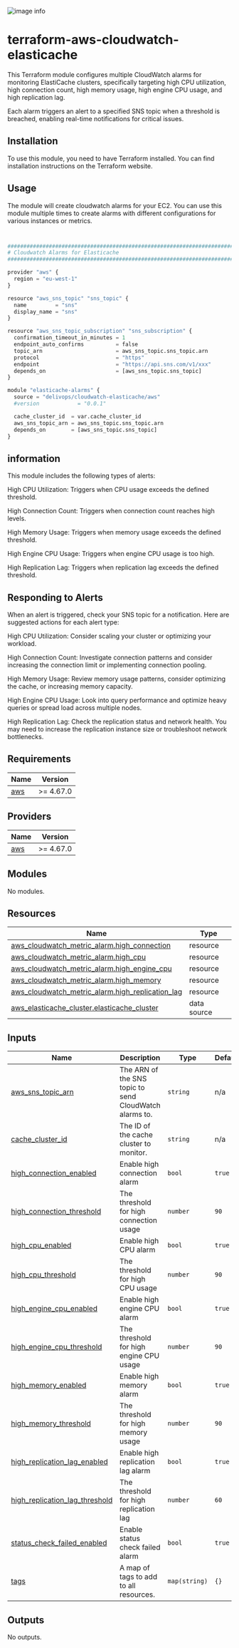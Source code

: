 ![image info](logo.jpeg)

# terraform-aws-cloudwatch-elasticache

This Terraform module configures multiple CloudWatch alarms for monitoring ElastiCache clusters, specifically targeting high CPU utilization, high connection count, high memory usage, high engine CPU usage, and high replication lag.

Each alarm triggers an alert to a specified SNS topic when a threshold is breached, enabling real-time notifications for critical issues.

## Installation

To use this module, you need to have Terraform installed. You can find installation instructions on the Terraform website.

## Usage

The module will create cloudwatch alarms for your EC2. You can use this module multiple times to create alarms with different configurations for various instances or metrics.

```python


################################################################################
# Cloudwatch Alarms for Elasticache
################################################################################

provider "aws" {
  region = "eu-west-1"
}

resource "aws_sns_topic" "sns_topic" {
  name         = "sns"
  display_name = "sns"
}

resource "aws_sns_topic_subscription" "sns_subscription" {
  confirmation_timeout_in_minutes = 1
  endpoint_auto_confirms          = false
  topic_arn                       = aws_sns_topic.sns_topic.arn
  protocol                        = "https"
  endpoint                        = "https://api.sns.com/v1/xxx"
  depends_on                      = [aws_sns_topic.sns_topic]
}

module "elasticache-alarms" {
  source = "delivops/cloudwatch-elasticache/aws"
  #version            = "0.0.1"

  cache_cluster_id  = var.cache_cluster_id
  aws_sns_topic_arn = aws_sns_topic.sns_topic.arn
  depends_on        = [aws_sns_topic.sns_topic]
}


```

## information

This module includes the following types of alerts:

High CPU Utilization: Triggers when CPU usage exceeds the defined threshold.

High Connection Count: Triggers when connection count reaches high levels.

High Memory Usage: Triggers when memory usage exceeds the defined threshold.

High Engine CPU Usage: Triggers when engine CPU usage is too high.

High Replication Lag: Triggers when replication lag exceeds the defined threshold.

## Responding to Alerts

When an alert is triggered, check your SNS topic for a notification. Here are suggested actions for each alert type:

High CPU Utilization: Consider scaling your cluster or optimizing your workload.

High Connection Count: Investigate connection patterns and consider increasing the connection limit or implementing connection pooling.

High Memory Usage: Review memory usage patterns, consider optimizing the cache, or increasing memory capacity.

High Engine CPU Usage: Look into query performance and optimize heavy queries or spread load across multiple nodes.

High Replication Lag: Check the replication status and network health. You may need to increase the replication instance size or troubleshoot network bottlenecks.

<!-- BEGIN_TF_DOCS -->
## Requirements

| Name | Version |
|------|---------|
| <a name="requirement_aws"></a> [aws](#requirement\_aws) | >= 4.67.0 |

## Providers

| Name | Version |
|------|---------|
| <a name="provider_aws"></a> [aws](#provider\_aws) | >= 4.67.0 |

## Modules

No modules.

## Resources

| Name | Type |
|------|------|
| [aws_cloudwatch_metric_alarm.high_connection](https://registry.terraform.io/providers/hashicorp/aws/latest/docs/resources/cloudwatch_metric_alarm) | resource |
| [aws_cloudwatch_metric_alarm.high_cpu](https://registry.terraform.io/providers/hashicorp/aws/latest/docs/resources/cloudwatch_metric_alarm) | resource |
| [aws_cloudwatch_metric_alarm.high_engine_cpu](https://registry.terraform.io/providers/hashicorp/aws/latest/docs/resources/cloudwatch_metric_alarm) | resource |
| [aws_cloudwatch_metric_alarm.high_memory](https://registry.terraform.io/providers/hashicorp/aws/latest/docs/resources/cloudwatch_metric_alarm) | resource |
| [aws_cloudwatch_metric_alarm.high_replication_lag](https://registry.terraform.io/providers/hashicorp/aws/latest/docs/resources/cloudwatch_metric_alarm) | resource |
| [aws_elasticache_cluster.elasticache_cluster](https://registry.terraform.io/providers/hashicorp/aws/latest/docs/data-sources/elasticache_cluster) | data source |

## Inputs

| Name | Description | Type | Default | Required |
|------|-------------|------|---------|:--------:|
| <a name="input_aws_sns_topic_arn"></a> [aws\_sns\_topic\_arn](#input\_aws\_sns\_topic\_arn) | The ARN of the SNS topic to send CloudWatch alarms to. | `string` | n/a | yes |
| <a name="input_cache_cluster_id"></a> [cache\_cluster\_id](#input\_cache\_cluster\_id) | The ID of the cache cluster to monitor. | `string` | n/a | yes |
| <a name="input_high_connection_enabled"></a> [high\_connection\_enabled](#input\_high\_connection\_enabled) | Enable high connection alarm | `bool` | `true` | no |
| <a name="input_high_connection_threshold"></a> [high\_connection\_threshold](#input\_high\_connection\_threshold) | The threshold for high connection usage | `number` | `90` | no |
| <a name="input_high_cpu_enabled"></a> [high\_cpu\_enabled](#input\_high\_cpu\_enabled) | Enable high CPU alarm | `bool` | `true` | no |
| <a name="input_high_cpu_threshold"></a> [high\_cpu\_threshold](#input\_high\_cpu\_threshold) | The threshold for high CPU usage | `number` | `90` | no |
| <a name="input_high_engine_cpu_enabled"></a> [high\_engine\_cpu\_enabled](#input\_high\_engine\_cpu\_enabled) | Enable high engine CPU alarm | `bool` | `true` | no |
| <a name="input_high_engine_cpu_threshold"></a> [high\_engine\_cpu\_threshold](#input\_high\_engine\_cpu\_threshold) | The threshold for high engine CPU usage | `number` | `90` | no |
| <a name="input_high_memory_enabled"></a> [high\_memory\_enabled](#input\_high\_memory\_enabled) | Enable high memory alarm | `bool` | `true` | no |
| <a name="input_high_memory_threshold"></a> [high\_memory\_threshold](#input\_high\_memory\_threshold) | The threshold for high memory usage | `number` | `90` | no |
| <a name="input_high_replication_lag_enabled"></a> [high\_replication\_lag\_enabled](#input\_high\_replication\_lag\_enabled) | Enable high replication lag alarm | `bool` | `true` | no |
| <a name="input_high_replication_lag_threshold"></a> [high\_replication\_lag\_threshold](#input\_high\_replication\_lag\_threshold) | The threshold for high replication lag | `number` | `60` | no |
| <a name="input_status_check_failed_enabled"></a> [status\_check\_failed\_enabled](#input\_status\_check\_failed\_enabled) | Enable status check failed alarm | `bool` | `true` | no |
| <a name="input_tags"></a> [tags](#input\_tags) | A map of tags to add to all resources. | `map(string)` | `{}` | no |

## Outputs

No outputs.
<!-- END_TF_DOCS -->